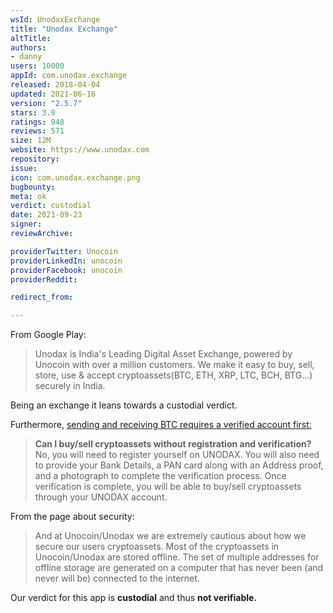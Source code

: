 ```yaml
---
wsId: UnodaxExchange
title: "Unodax Exchange"
altTitle: 
authors:
- danny
users: 10000
appId: com.unodax.exchange
released: 2018-04-04
updated: 2021-06-16
version: "2.5.7"
stars: 3.9
ratings: 948
reviews: 571
size: 12M
website: https://www.unodax.com
repository: 
issue: 
icon: com.unodax.exchange.png
bugbounty: 
meta: ok
verdict: custodial
date: 2021-09-23
signer: 
reviewArchive:

providerTwitter: Unocoin
providerLinkedIn: unocoin
providerFacebook: unocoin
providerReddit: 

redirect_from:

---
```


From Google Play:

> Unodax is India's Leading Digital Asset Exchange, powered by Unocoin with over a million customers. We make it easy to buy, sell, store, use & accept cryptoassets(BTC, ETH, XRP, LTC, BCH, BTG...) securely in India.

Being an exchange it leans towards a custodial verdict.

Furthermore, [sending and receiving BTC requires a verified account first:](https://www.unodax.com/in/support/exchange-faqs)

> **Can I buy/sell cryptoassets without registration and verification?**<br>
> No, you will need to register yourself on UNODAX. You will also need to provide your Bank Details, a PAN card along with an Address proof, and a photograph to complete the verification process. Once verification is complete, you will be able to buy/sell cryptoassets through your UNODAX account.

From the page about security:

> And at Unocoin/Unodax we are extremely cautious about how we secure our users cryptoassets. Most of the cryptoassets in Unocoin/Unodax are stored offline. The set of multiple addresses for offline storage are generated on a computer that has never been (and never will be) connected to the internet.

Our verdict for this app is **custodial** and thus **not verifiable.**